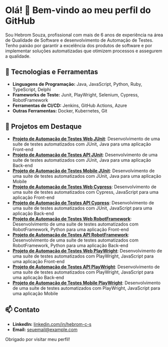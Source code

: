 # Olá! 👋 Bem-vindo ao meu perfil do GitHub

Sou Hebrom Souza, profissional com mais de 6 anos de experiência na área de Qualidade de Software e desenvolvimento de Automação de Testes. Tenho paixão por garantir a excelência dos produtos de software e por implementar soluções automatizadas que otimizem processos e assegurem a qualidade.

## 🔧 Tecnologias e Ferramentas
- **Linguagens de Programação:** Java, JavaScript, Python, Ruby, TypeScript, Delphi
- **Frameworks de Teste:** Junit, PlayWright, Selenium, Cypress, RobotFramework
- **Ferramentas de CI/CD:** Jenkins, GitHub Actions, Azure
- **Outras Ferramentas:** Docker, Kubernetes, Git

## 📌 Projetos em Destaque
- [**Projeto de Automação de Testes Web JUnit**](https://github.com/hebroms/): Desenvolvimento de uma suíte de testes automatizados com JUnit, Java para uma aplicação Front-end
- [**Projeto de Automação de Testes API JUnit**](https://github.com/hebroms/): Desenvolvimento de uma suíte de testes automatizados com JUnit, Java para uma aplicação Back-end
- [**Projeto de Automação de Testes Mobile JUnit**](https://github.com/hebroms/): Desenvolvimento de uma suíte de testes automatizados com JUnit, Java para uma aplicação Mobile
- [**Projeto de Automação de Testes Web Cypress**](https://github.com/hebroms/): Desenvolvimento de uma suíte de testes automatizados com Cypress, JavaScript para uma aplicação Front-end
- [**Projeto de Automação de Testes API Cypress**](https://github.com/hebroms/): Desenvolvimento de uma suíte de testes automatizados com JUnit, JavaScript para uma aplicação Back-end
- [**Projeto de Automação de Testes Web RobotFramework**](https://github.com/hebroms/):  Desenvolvimento de uma suíte de testes automatizados com RobotFramework, Python para uma aplicação Front-end
- [**Projeto de Automação de Testes API RobotFramework**](https://github.com/hebroms/): Desenvolvimento de uma suíte de testes automatizados com RobotFramework, Python para uma aplicação Back-end
- [**Projeto de Automação de Testes Web PlayWright**](https://github.com/hebroms/): Desenvolvimento de uma suíte de testes automatizados com PlayWright, JavaScript para uma aplicação Front-end
- [**Projeto de Automação de Testes API PlayWright**](https://github.com/hebroms/): Desenvolvimento de uma suíte de testes automatizados com PlayWright, JavaScript para uma aplicação Back-end
- [**Projeto de Automação de Testes Mobile PlayWright**](https://github.com/hebroms/): Desenvolvimento de uma suíte de testes automatizados com PlayWright, JavaScript para uma aplicação Mobile

## 📫 Contato
- **LinkedIn:** [linkedin.com/in/hebrom-c-s](https://www.linkedin.com/in/hebrom-c-s)
- **Email:** [seuemail@example.com](mailto:seuemail@example.com)

Obrigado por visitar meu perfil!
